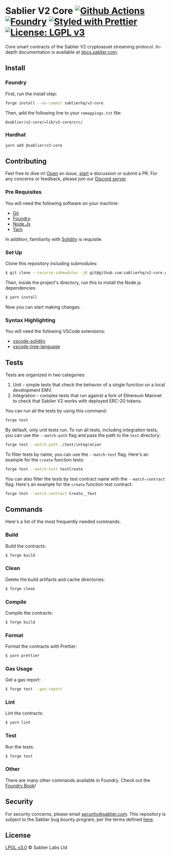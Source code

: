 # Sablier V2 Core [![Github Actions][gha-badge]][gha] [![Foundry][foundry-badge]][foundry] [![Styled with Prettier][prettier-badge]][prettier] [![License: LGPL v3][license-badge]][license]

[gha]: https://github.com/sablierhq/v2-core/actions
[gha-badge]: https://github.com/sablierhq/v2-core/actions/workflows/ci.yml/badge.svg
[foundry]: https://getfoundry.sh/
[foundry-badge]: https://img.shields.io/badge/Built%20with-Foundry-FFDB1C.svg
[prettier]: https://prettier.io
[prettier-badge]: https://img.shields.io/badge/Code_Style-Prettier-ff69b4.svg
[license]: https://www.gnu.org/licenses/lgpl-3.0
[license-badge]: https://img.shields.io/badge/License-LGPL_v3-blue.svg

Core smart contracts of the Sablier V2 cryptoasset streaming protocol. In-depth documentation is available at
[docs.sablier.com](https://docs.sablier.com).

## Install

### Foundry

First, run the install step:

```sh
forge install --no-commit sablierhq/v2-core
```

Then, add the following line to your `remappings.txt` file:

```text
@sablier/v2-core/=lib/v2-core/src/
```

### Hardhat

```sh
yarn add @sablier/v2-core
```

## Contributing

Feel free to dive in! [Open](https://github.com/sablierhq/v2-core/issues/new) an issue,
[start](https://github.com/sablierhq/v2-core/discussions/new) a discussion or submit a PR. For any concerns or feedback,
please join our [Discord server](https://discord.gg/bSwRCwWRsT).

### Pre Requisites

You will need the following software on your machine:

- [Git](https://git-scm.com/downloads)
- [Foundry](https://github.com/foundry-rs/foundry)
- [Node.Js](https://nodejs.org/en/download/)
- [Yarn](https://yarnpkg.com/)

In addition, familiarity with [Solidity](https://soliditylang.org/) is requisite.

### Set Up

Clone this repository including submodules:

```sh
$ git clone --recurse-submodules -j8 git@github.com:sablierhq/v2-core.git
```

Then, inside the project's directory, run this to install the Node.js dependencies:

```sh
$ yarn install
```

Now you can start making changes.

### Syntax Highlighting

You will need the following VSCode extensions:

- [vscode-solidity](https://marketplace.visualstudio.com/items?itemName=JuanBlanco.solidity)
- [vscode-tree-language](https://marketplace.visualstudio.com/items?itemName=CTC.vscode-tree-extension)

## Tests

Tests are organized in two categories:

1. Unit - simple tests that check the behavior of a single function on a local development EMV.
2. Integration - complex tests that run against a fork of Ethereum Mainnet to check that Sablier V2 works with deployed
   ERC-20 tokens.

You can run all the tests by using this command:

```sh
forge test
```

By default, only unit tests run. To run all tests, including integration tests, you can use the `--match-path` flag and
pass the path to the `test` directory:

```sh
forge test --match-path ./test/integration
```

To filter tests by name, you can use the `--match-test` flag. Here's an example for the `create` function tests:

```sh
forge test --match-test testCreate
```

You can also filter the tests by test contract name with the `--match-contract` flag. Here's an example for the `create`
function test contract:

```sh
forge test --match-contract Create__Test
```

## Commands

Here's a list of the most frequently needed commands.

### Build

Build the contracts:

```sh
$ forge build
```

### Clean

Delete the build artifacts and cache directories:

```sh
$ forge clean
```

### Compile

Compile the contracts:

```sh
$ forge build
```

### Format

Format the contracts with Prettier:

```sh
$ yarn prettier
```

### Gas Usage

Get a gas report:

```sh
$ forge test --gas-report
```

### Lint

Lint the contracts:

```sh
$ yarn lint
```

### Test

Run the tests:

```sh
$ forge test
```

### Other

There are many other commands available in Foundry. Check out the [Foundry Book](https://book.getfoundry.sh/)!

## Security

For security concerns, please email [security@sablier.com](mailto:security@sablier.com). This repository is subject to
the Sablier bug bounty program, per the terms defined [here](https://docs.sablier.com/).

## License

[LPGL v3.0](./LICENSE.md) © Sablier Labs Ltd
